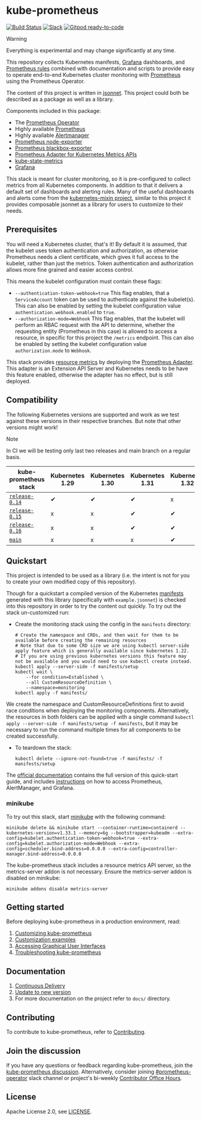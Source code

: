 # kube-prometheus

[![Build Status](https://github.com/prometheus-operator/kube-prometheus/workflows/ci/badge.svg)](https://github.com/prometheus-operator/kube-prometheus/actions)
[![Slack](https://img.shields.io/badge/join%20slack-%23prometheus--operator-brightgreen.svg)](http://slack.k8s.io/)
[![Gitpod ready-to-code](https://img.shields.io/badge/Gitpod-ready--to--code-blue?logo=gitpod)](https://gitpod.io/#https://github.com/prometheus-operator/kube-prometheus)

> [!WARNING]
> Everything is experimental and may change significantly at any time.

This repository collects Kubernetes manifests, [Grafana](http://grafana.com/) dashboards, and [Prometheus rules](https://prometheus.io/docs/prometheus/latest/configuration/recording_rules/) combined with documentation and scripts to provide easy to operate end-to-end Kubernetes cluster monitoring with [Prometheus](https://prometheus.io/) using the Prometheus Operator.

The content of this project is written in [jsonnet](http://jsonnet.org/). This project could both be described as a package as well as a library.

Components included in this package:

* The [Prometheus Operator](https://github.com/prometheus-operator/prometheus-operator)
* Highly available [Prometheus](https://prometheus.io/)
* Highly available [Alertmanager](https://github.com/prometheus/alertmanager)
* [Prometheus node-exporter](https://github.com/prometheus/node_exporter)
* [Prometheus blackbox-exporter](https://github.com/prometheus/blackbox_exporter)
* [Prometheus Adapter for Kubernetes Metrics APIs](https://github.com/kubernetes-sigs/prometheus-adapter)
* [kube-state-metrics](https://github.com/kubernetes/kube-state-metrics)
* [Grafana](https://grafana.com/)

This stack is meant for cluster monitoring, so it is pre-configured to collect metrics from all Kubernetes components. In addition to that it delivers a default set of dashboards and alerting rules. Many of the useful dashboards and alerts come from the [kubernetes-mixin project](https://github.com/kubernetes-monitoring/kubernetes-mixin), similar to this project it provides composable jsonnet as a library for users to customize to their needs.

## Prerequisites

You will need a Kubernetes cluster, that's it! By default it is assumed, that the kubelet uses token authentication and authorization, as otherwise Prometheus needs a client certificate, which gives it full access to the kubelet, rather than just the metrics. Token authentication and authorization allows more fine grained and easier access control.

This means the kubelet configuration must contain these flags:

* `--authentication-token-webhook=true` This flag enables, that a `ServiceAccount` token can be used to authenticate against the kubelet(s). This can also be enabled by setting the kubelet configuration value `authentication.webhook.enabled` to `true`.
* `--authorization-mode=Webhook` This flag enables, that the kubelet will perform an RBAC request with the API to determine, whether the requesting entity (Prometheus in this case) is allowed to access a resource, in specific for this project the `/metrics` endpoint. This can also be enabled by setting the kubelet configuration value `authorization.mode` to `Webhook`.

This stack provides [resource metrics](https://github.com/kubernetes/metrics#resource-metrics-api) by deploying
the [Prometheus Adapter](https://github.com/kubernetes-sigs/prometheus-adapter).
This adapter is an Extension API Server and Kubernetes needs to be have this feature enabled, otherwise the adapter has
no effect, but is still deployed.

## Compatibility

The following Kubernetes versions are supported and work as we test against these versions in their respective branches. But note that other versions might work!

> [!NOTE]
> In CI we will be testing only last two releases and main branch on a regular basis.

| kube-prometheus stack                                                                      | Kubernetes 1.29 | Kubernetes 1.30 | Kubernetes 1.31 | Kubernetes 1.32 | Kubernetes 1.33 | Kubernetes 1.34 |
|--------------------------------------------------------------------------------------------|-----------------|-----------------|-----------------|-----------------|-----------------|-----------------|
| [`release-0.14`](https://github.com/prometheus-operator/kube-prometheus/tree/release-0.14) | ✔               | ✔               | ✔               | x               | x               | x               |
| [`release-0.15`](https://github.com/prometheus-operator/kube-prometheus/tree/release-0.15) | x               | x               | ✔               | ✔               | ✔               | x               |
| [`release-0.16`](https://github.com/prometheus-operator/kube-prometheus/tree/release-0.16) | x               | x               | ✔               | ✔               | ✔               | ✔               |
| [`main`](https://github.com/prometheus-operator/kube-prometheus/tree/main)                 | x               | x               | x               | ✔               | ✔               | ✔               |

## Quickstart

This project is intended to be used as a library (i.e. the intent is not for you to create your own modified copy of this repository).

Though for a quickstart a compiled version of the Kubernetes [manifests](manifests) generated with this library (specifically with `example.jsonnet`) is checked into this repository in order to try the content out quickly. To try out the stack un-customized run:

* Create the monitoring stack using the config in the `manifests` directory:

  ```shell
  # Create the namespace and CRDs, and then wait for them to be available before creating the remaining resources
  # Note that due to some CRD size we are using kubectl server-side apply feature which is generally available since kubernetes 1.22.
  # If you are using previous kubernetes versions this feature may not be available and you would need to use kubectl create instead.
  kubectl apply --server-side -f manifests/setup
  kubectl wait \
      --for condition=Established \
      --all CustomResourceDefinition \
      --namespace=monitoring
  kubectl apply -f manifests/
  ```

We create the namespace and CustomResourceDefinitions first to avoid race conditions when deploying the monitoring components.
Alternatively, the resources in both folders can be applied with a single command
`kubectl apply --server-side -f manifests/setup -f manifests`, but it may be necessary to run the command multiple times for all components to
be created successfully.

* To teardown the stack:

  ```shell
  kubectl delete --ignore-not-found=true -f manifests/ -f manifests/setup
  ```

The [official documentation](http://prometheus-operator.dev/docs/getting-started/installation/) contains the full version of this quick-start guide, and includes [instructions](https://prometheus-operator.dev/kube-prometheus/kube/access-ui/) on how to access Prometheus, AlertManager, and Grafana.

### minikube

To try out this stack, start [minikube](https://github.com/kubernetes/minikube) with the following command:

```shell
minikube delete && minikube start --container-runtime=containerd --kubernetes-version=v1.33.1 --memory=6g --bootstrapper=kubeadm --extra-config=kubelet.authentication-token-webhook=true --extra-config=kubelet.authorization-mode=Webhook --extra-config=scheduler.bind-address=0.0.0.0 --extra-config=controller-manager.bind-address=0.0.0.0
```

The kube-prometheus stack includes a resource metrics API server, so the metrics-server addon is not necessary. Ensure the metrics-server addon is disabled on minikube:

```shell
minikube addons disable metrics-server
```

## Getting started

Before deploying kube-prometheus in a production environment, read:

1. [Customizing kube-prometheus](docs/customizing.md)
2. [Customization examples](docs/customizations)
3. [Accessing Graphical User Interfaces](docs/access-ui.md)
4. [Troubleshooting kube-prometheus](docs/troubleshooting.md)

## Documentation

1. [Continuous Delivery](examples/continuous-delivery)
2. [Update to new version](docs/update.md)
3. For more documentation on the project refer to `docs/` directory.

## Contributing

To contribute to kube-prometheus, refer to [Contributing](CONTRIBUTING.md).

## Join the discussion

If you have any questions or feedback regarding kube-prometheus, join the [kube-prometheus discussion](https://github.com/prometheus-operator/kube-prometheus/discussions). Alternatively, consider joining [#prometheus-operator](https://kubernetes.slack.com/archives/CFFDS2Z7F) slack channel or project's bi-weekly [Contributor Office Hours](https://docs.google.com/document/d/1-fjJmzrwRpKmSPHtXN5u6VZnn39M28KqyQGBEJsqUOk/edit#).

## License

Apache License 2.0, see [LICENSE](https://github.com/prometheus-operator/kube-prometheus/blob/main/LICENSE).
